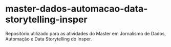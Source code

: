# master-dados-automacao-data-storytelling-insper
Repositório utilizado para as atividades do Master em Jornalismo de Dados, Automação e Data Storytelling do Insper.
